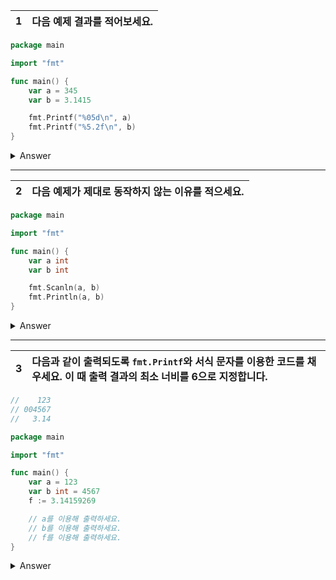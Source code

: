 1 | 다음 예제 결과를 적어보세요.
:--:|:--

```go
package main

import "fmt"

func main() {
    var a = 345
    var b = 3.1415

    fmt.Printf("%05d\n", a)
    fmt.Printf("%5.2f\n", b)
}
```

<details>
<summary> Answer </summary>

`00345 3.14`

</details>

---

2 | 다음 예제가 제대로 동작하지 않는 이유를 적으세요.
:--:|:--

```go
package main

import "fmt"

func main() {
    var a int
    var b int

    fmt.Scanln(a, b)
    fmt.Println(a, b)
}
```

<details>
<summary> Answer </summary>

`Scanln()`을 이용해서 값을 입력 받을 경우 변수의 주소에 해당 값을 받도록 되어 있기 때문에 동작하지 않습니다.

</details>

---

3 | 다음과 같이 출력되도록 `fmt.Printf`와 서식 문자를 이용한 코드를 채우세요. 이 때 출력 결과의 최소 너비를 6으로 지정합니다.
:--:|:--

```go
//    123
// 004567
//   3.14

package main

import "fmt"

func main() {
    var a = 123
    var b int = 4567
    f := 3.14159269

    // a를 이용해 출력하세요.
    // b를 이용해 출력하세요.
    // f를 이용해 출력하세요.
}
```

<details>
<summary> Answer </summary>

```go
// q05.03.go
package main

import "fmt"

func main() {
    var a = 123
    var b int = 4567
    f := 3.14159269

    fmt.Printf("%6d\n", a)
    fmt.Printf("%06d\n", b)
    fmt.Printf("%6.2f\n", f)
}
```

[q05.03.go](./q05.03/q05.03.go)

</details>

